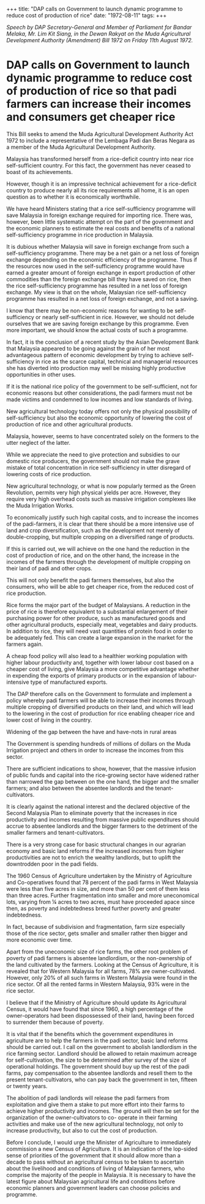 +++ 
title: "DAP calls on Government to launch dynamic programme to reduce cost of production of rice"
date: "1972-08-11"
tags:
+++

_Speech by DAP Secretary-General and Member of Parliament for Bandar Melaka, Mr. Lim Kit Siang, in the Dewan Rakyat on the Muda Agricultural Development Authority (Amendment) Bill 1972 on Friday 11th August 1972._

# DAP calls on Government to launch dynamic programme to reduce cost of production of rice so that padi farmers can increase their incomes and consumers get cheaper rice

This Bill seeks to amend the Muda Agricultural Development Authority Act 1972 to include a representative of the Lembaga Padi dan Beras Negara as a member of the Muda Agricultural Development Authority.</u>

Malaysia has transformed herself from a rice-deficit country into near rice self-sufficient country. For this fact, the government has never ceased to boast of its achievements.

However, though it is an impressive technical achievement for a rice-deficit country to produce nearly all its rice requirements all home, it is an open question as to whether it is economically worthwhile.

We have heard Ministers stating that a rice self-sufficiency programme will save Malaysia in foreign exchange required for importing rice. There was, however, been little systematic attempt on the part of the government and the economic planners to estimate the real costs and benefits of  a national self-sufficiency programme in rice production in Malaysia.

It is dubious whether Malaysia will save in foreign exchange from such a self-sufficiency programme. There may be a net gain or a net loss of foreign exchange depending on the economic efficiency of the programme. Thus if the resources now used in the self-sufficiency programme would have earned a greater amount of foreign exchange in export production of other commodities than the foreign exchange bill they have saved on rice, then the rice self-sufficiency programme has resulted in a net loss of foreign exchange. My view is that on the whole, Malaysian rice self-sufficiency programme has resulted in a net loss of foreign exchange, and not a saving.

I know that there may be non-economic reasons for wanting to be self-sufficiency or nearly self-sufficient in rice. However, we should not delude ourselves that we are saving foreign exchange by this programme. Even more important, we should know the actual costs of such a programme.

In fact, it is the conclusion of a recent study by the Asian Development Bank that Malaysia appeared to be going against the grain of her most advantageous pattern of economic development by trying to achieve self-sufficiency in rice as the scarce capital, technical and managerial resources she has diverted into production may well be missing highly productive opportunities in other uses.

If it is the national rice policy of the government to be self-sufficient, not for economic reasons but other considerations, the padi farmers must not be made victims and condemned to low incomes and low standards of living.

New agricultural technology today offers not only the physical possibility of self-sufficiency but also the economic opportunity of lowering the cost of production of rice and other agricultural products.

Malaysia, however, seems to have concentrated solely on the formers to the utter neglect of the latter.

While we appreciate the need to give protection and subsidies to our domestic rice producers, the government should not make the grave mistake of total concentration in rice self-sufficiency in utter disregard of lowering costs of rice production.

New agricultural technology, or what is now popularly termed as the Green Revolution, permits very high physical yields per acre. However, they require very high overhead costs such as massive irrigation complexes like the Muda Irrigation Works.

To economically justify such high capital costs, and to increase the incomes of the padi-farmers, it is clear that there should be a more intensive use of land and crop diversification, such as the development not merely of double-cropping, but multiple cropping on a diversified range of products.

If this is carried out, we will achieve on the one hand the reduction in the cost of production of rice, and on the other hand, the increase in the incomes of the farmers through the development of multiple cropping on their land of padi and other crops.

This will not only benefit the padi farmers themselves, but also the consumers, who will be able to get cheaper rice, from the reduced cost of rice production.

Rice forms the major part of the budget of Malaysians. A reduction in the price of rice is therefore equivalent to a substantial enlargement of their purchasing power for other produce, such as manufactured goods and other agricultural products, especially meat, vegetables and dairy products. In addition to rice, they will need vast quantities of protein food in order to be adequately fed. This can create a large expansion in the market for the farmers again.

A cheap food policy will also lead to a healthier working population with higher labour productivity and, together with lower labour cost based on a cheaper cost of living, give Malaysia a more competitive advantage whether in expending the exports of primary products or in the expansion of labour-intensive type of manufactured exports.

The DAP therefore calls on the Government to formulate and implement a policy whereby padi farmers will be able to increase their incomes through multiple cropping of diversified products on their land, and which will lead to the lowering in the cost of production for rice enabling cheaper rice and lower cost of living in the country.

Widening of the gap between the have and have-nots in rural areas

The Government is spending hundreds of millions of dollars on the Muda Irrigation project and others in order to increase the incomes from this sector.

There are sufficient indications to show, however, that the massive infusion of public funds and capital into the rice-growing sector have widened rather than narrowed the gap between on the one hand, the bigger and the smaller farmers; and also between the absentee landlords and the tenant-cultivators.

It is clearly against the national interest and the declared objective of the Second Malaysia Plan to eliminate poverty that the increases in rice productivity and incomes resulting from massive public expenditures should accrue to absentee landlords and the bigger farmers to the detriment of the smaller farmers and tenant-cultivators.

There is a very strong case for basic structural changes in our agrarian economy and basic land reforms if the increased incomes from higher productivities are not to enrich the wealthy landlords, but to uplift the downtrodden poor in the padi fields.

The 1960 Census of Agriculture undertaken by the Ministry of Agriculture and Co-operatives found that 78 percent of the padi farms in West Malaysia were less than five acres in size, and more than 50 per cent of them less than three acres. Further fragmentation into smaller and more uneconomical lots, varying from ¼ acres to two acres, must have proceeded apace since then, as poverty and indebtedness breed further poverty and greater indebtedness.

In fact, because of subdivision and fragmentation, farm size especially those of the rice sector, gets smaller and smaller rather then bigger and more economic over time.

Apart from the uneconomic size of rice farms, the other root problem of poverty of padi farmers is absentee landlordism, or the non-ownership of the land cultivated by the farmers. Looking at the Census of Agriculture, it is revealed that for Western Malaysia for all farms, 78% are owner-cultivated. However, only 20% of all such farms in Western Malaysia were found in the rice sector. Of all the rented farms in Western Malaysia, 93% were in the rice sector.

I believe that if the Ministry of Agriculture should update its Agricultural Census, it would have found that since 1960, a high percentage of the owner-operators had been dispossessed of their land, having been forced to surrender them because of poverty.

It is vital that if the benefits which the government expenditures in agriculture are to help the farmers in the padi sector, basic land reforms should be carried out. I call on the government to abolish landlordism in the rice farming sector. Landlord should be allowed to retain maximum acreage for self-cultivation, the size to be determined after survey of the size of operational holdings. The government should buy up the rest of the padi farms, pay compensation to the absentee landlords and resell them to the present tenant-cultivators, who can pay back the government in ten, fifteen or twenty years.

The abolition of padi landlords will release the padi farmers from exploitation and give them a stake to put more effort into their farms to achieve higher productivity and incomes. The ground will then be set for the organization of the owner-cultivators to co- operate in their farming activities and make use of the new agricultural technology, not only to increase productivity, but also to cut the cost of production.

Before I conclude, I would urge the Minister of Agriculture to immediately commission a new Census of Agriculture. It is an indication of the lop-sided sense of priorities of the government that it should allow more than a decade to pass without an agricultural census to be taken to ascertain about the livelihood and conditions of living of Malaysian farmers, who comprise the majority of the people in Malaysia. It is necessary to have the latest figure about Malaysian agricultural life and conditions before economic planners and government leaders can choose policies and programme.
 
